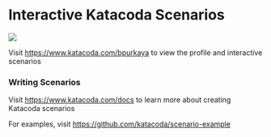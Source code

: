 # Interactive Katacoda Scenarios

[![](http://shields.katacoda.com/katacoda/bpurkaya/count.svg)](https://www.katacoda.com/bpurkaya "Get your profile on Katacoda.com")

Visit https://www.katacoda.com/bpurkaya to view the profile and interactive scenarios

### Writing Scenarios
Visit https://www.katacoda.com/docs to learn more about creating Katacoda scenarios

For examples, visit https://github.com/katacoda/scenario-example
